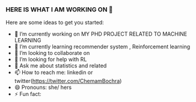 ### HERE IS WHAT I AM WORKING ON  👋


Here are some ideas to get you started:

- 🔭 I’m currently working on MY PHD PROJECT RELATED TO MACHINE LEARNING 
- 🌱 I’m currently learning recommender system , Reinforcement learning 
- 👯 I’m looking to collaborate on 
- 🤔 I’m looking for help with RL
- 💬 Ask me about statistics and related 
- 📫 How to reach me: linkedin or twitter(https://twitter.com/ChemamBochra)
- 😄 Pronouns: she/ hers
- ⚡ Fun fact: 
